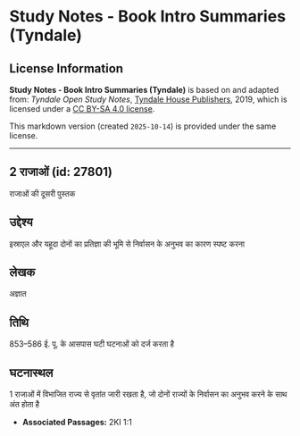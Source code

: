 # Study Notes - Book Intro Summaries (Tyndale)

## License Information

**Study Notes - Book Intro Summaries (Tyndale)** is based on and adapted from: _Tyndale Open Study Notes_, [Tyndale House Publishers](https://tyndaleopenresources.com/), 2019, which is licensed under a [CC BY-SA 4.0 license](https://creativecommons.org/licenses/by-sa/4.0/legalcode.en).

This markdown version (created `2025-10-14`) is provided under the same license.



--------------------------------

## 2 राजाओं (id: 27801)

राजाओं की दूसरी पुस्तक

उद्देश्य
--------

इस्राएल और यहूदा दोनों का प्रतिज्ञा की भूमि से निर्वासन के अनुभव का कारण स्पष्ट करना

लेखक
----

अज्ञात

तिथि
----

853–586 ई. पू. के आसपास घटी घटनाओं को दर्ज करता है

घटनास्थल
--------

1 राजाओं में विभाजित राज्य से वृतांत जारी रखता है, जो दोनों राज्यों के निर्वासन का अनुभव करने के साथ अंत होता है

* **Associated Passages:** 2KI 1:1

